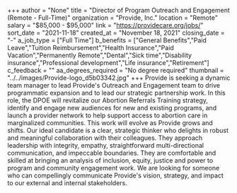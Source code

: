 +++
author = "None"
title = "Director of Program Outreach and Engagement (Remote - Full-Time)"
organization = "Provide, Inc."
location = "Remote"
salary = "$85,000 - $95,000"
link = "https://providecare.org/jobs/"
sort_date = "2021-11-18"
created_at = "November 18, 2021"
closing_date = "-"
a_job_type = ["Full Time"]
b_benefits = ["General Benefits","Paid Leave","Tuition Reimbursement","Health Insurance","Paid Vacation","Permanently Remote","Dental","Sick time","Disability insurance","Professional development","Life insurance","Retirement"]
c_feedback = ""
aa_degrees_required = "No degree required"
thumbnail = "../../images/Provide-logo_d5b03342.jpg"
+++
Provide is seeking a dynamic team manager to lead Provide's Outreach and Engagement team to drive programmatic expansion and to lead our strategic partnership work. In this role, the DPOE will revitalize our Abortion Referrals Training strategy, identify and engage new audiences for new and existing programs, and launch a provider network to help support access to abortion care in marginalized communities.  This work will evolve as Provide grows and shifts. Our ideal candidate is a clear, strategic thinker who delights in robust and meaningful collaboration with their colleagues.  They approach leadership with integrity, empathy, straightforward multi-directional communication, and impeccable boundaries. They are comfortable and skilled at bringing an analysis of inclusion, equity, justice and power to program and community engagement work.  We are looking for someone who can compellingly communicate Provide's vision, strategy, and impact to our external and internal stakeholders.  